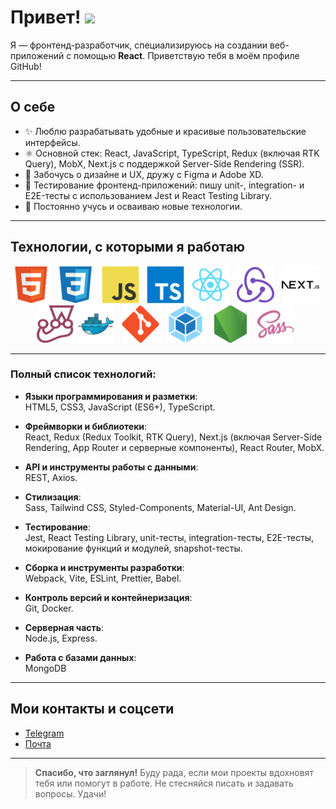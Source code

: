 # Привет! <img src="https://raw.githubusercontent.com/blackcater/blackcater/main/images/Hi.gif" width="30px" />

Я — фронтенд-разработчик, специализируюсь на создании веб-приложений с помощью **React**. Приветствую тебя в моём профиле GitHub!

---

## О себе

- ✨ Люблю разрабатывать удобные и красивые пользовательские интерфейсы.  
- ⚛️ Основной стек: React, JavaScript, TypeScript, Redux (включая RTK Query), MobX, Next.js с поддержкой Server-Side Rendering (SSR). 
- 🎨 Забочусь о дизайне и UX, дружу с Figma и Adobe XD.
- 🧪 Тестирование фронтенд-приложений: пишу unit-, integration- и E2E-тесты с использованием Jest и React Testing Library.
- 🔧 Постоянно учусь и осваиваю новые технологии.

---

## Технологии, с которыми я работаю

<p align="center">
  <!-- Языки и базовые вещи -->
  <img src="https://raw.githubusercontent.com/devicons/devicon/master/icons/html5/html5-original.svg" alt="HTML5" width="60" height="60" />
  &nbsp;
  <img src="https://raw.githubusercontent.com/devicons/devicon/master/icons/css3/css3-original.svg" alt="CSS3" width="60" height="60" />
  &nbsp;
  <img src="https://raw.githubusercontent.com/devicons/devicon/master/icons/javascript/javascript-original.svg" alt="JavaScript" width="60" height="60" />
  &nbsp;
  <img src="https://raw.githubusercontent.com/devicons/devicon/master/icons/typescript/typescript-original.svg" alt="TypeScript" width="60" height="60" />
  &nbsp;
  <!-- Frontend-библиотеки и фреймворки -->
  <img src="https://raw.githubusercontent.com/devicons/devicon/master/icons/react/react-original.svg" alt="React" width="60" height="60" />
  &nbsp;
  <img src="https://raw.githubusercontent.com/devicons/devicon/master/icons/redux/redux-original.svg" alt="Redux" width="60" height="60" />
  &nbsp;
  <img src="https://raw.githubusercontent.com/devicons/devicon/master/icons/nextjs/nextjs-original-wordmark.svg" alt="Next.js" width="60" height="60" />
  &nbsp;
  <!-- Инструменты тестирования --> 
  <img src="https://raw.githubusercontent.com/devicons/devicon/master/icons/jest/jest-plain.svg" alt="Jest" width="60" height="60" />
  <!-- Дополнительные библиотеки -->
  <img src="https://raw.githubusercontent.com/devicons/devicon/master/icons/docker/docker-original.svg" alt="Docker" width="60" height="60" />
  &nbsp;
  <img src="https://raw.githubusercontent.com/devicons/devicon/master/icons/git/git-original.svg" alt="Git" width="60" height="60" />
  &nbsp;
  <img src="https://raw.githubusercontent.com/devicons/devicon/master/icons/webpack/webpack-original.svg" alt="Webpack" width="60" height="60" />
  &nbsp;
  <img src="https://raw.githubusercontent.com/devicons/devicon/master/icons/nodejs/nodejs-original.svg" alt="Node.js" width="60" height="60" />
  &nbsp;
  <img src="https://raw.githubusercontent.com/devicons/devicon/master/icons/sass/sass-original.svg" alt="Sass" width="60" height="60" />
  &nbsp;
</p>

---

### Полный список технологий:

- **Языки программирования и разметки**:  
  HTML5, CSS3, JavaScript (ES6+), TypeScript.

- **Фреймворки и библиотеки**:  
  React, Redux (Redux Toolkit, RTK Query), Next.js (включая Server-Side Rendering, App Router и серверные компоненты), React Router, MobX.
  
- **API и инструменты работы с данными**:  
  REST, Axios.

- **Стилизация**:  
  Sass, Tailwind CSS, Styled-Components, Material-UI, Ant Design.

- **Тестирование**:  
  Jest, React Testing Library, unit-тесты, integration-тесты, E2E-тесты, мокирование функций и модулей, snapshot-тесты.
  
- **Сборка и инструменты разработки**:  
  Webpack, Vite, ESLint, Prettier, Babel.

- **Контроль версий и контейнеризация**:  
  Git, Docker.

- **Серверная часть**:  
  Node.js, Express.

- **Работа с базами данных**:  
  MongoDB

---

## Мои контакты и соцсети

- [Telegram](@anastasiya_guryanova)  
- [Почта](mailto:anastasia.gurianova.dev@mail.ru)

---


> **Спасибо, что заглянул!** Буду рада, если мои проекты вдохновят тебя или помогут в работе. Не стесняйся писать и задавать вопросы. Удачи! 
